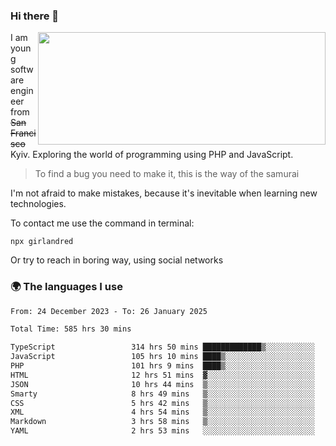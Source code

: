 ### Hi there 👋  

<img align='right' src="https://github-readme-stats.vercel.app/api?username=girlandred&count_private=true&show_icons=true&include_all_commits=true&hide_rank=true&hide_title=true&theme=buefy&card_width=300" width=460 height=180>


I am young software engineer from ~~San Francisco~~ Kyiv. Exploring the world of programming using PHP and JavaScript.


> To find a bug you need to make it, this is the way of the samurai



I'm not afraid to make mistakes, because it's inevitable when learning new technologies.

To contact me use the command in terminal:

```
npx girlandred
```

Or try to reach in boring way, using social networks


### 🌍 The languages I use

<!--START_SECTION:waka-->

```txt
From: 24 December 2023 - To: 26 January 2025

Total Time: 585 hrs 30 mins

TypeScript                 314 hrs 50 mins █████████████▒░░░░░░░░░░░   53.76 %
JavaScript                 105 hrs 10 mins ████▒░░░░░░░░░░░░░░░░░░░░   17.96 %
PHP                        101 hrs 9 mins  ████▒░░░░░░░░░░░░░░░░░░░░   17.27 %
HTML                       12 hrs 51 mins  ▓░░░░░░░░░░░░░░░░░░░░░░░░   02.20 %
JSON                       10 hrs 44 mins  ▒░░░░░░░░░░░░░░░░░░░░░░░░   01.83 %
Smarty                     8 hrs 49 mins   ▒░░░░░░░░░░░░░░░░░░░░░░░░   01.51 %
CSS                        5 hrs 42 mins   ▒░░░░░░░░░░░░░░░░░░░░░░░░   00.98 %
XML                        4 hrs 54 mins   ▒░░░░░░░░░░░░░░░░░░░░░░░░   00.84 %
Markdown                   3 hrs 58 mins   ▒░░░░░░░░░░░░░░░░░░░░░░░░   00.68 %
YAML                       2 hrs 53 mins   ░░░░░░░░░░░░░░░░░░░░░░░░░   00.49 %
```

<!--END_SECTION:waka-->

